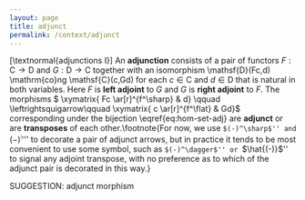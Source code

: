```yaml
---
layout: page
title: adjunct
permalink: /context/adjunct
---
```

[\textnormal{adjunctions I}] An **adjunction** consists of a pair of functors $F : \mathsf{C} \to \mathsf{D}$ and $G : \mathsf{D} \to \mathsf{C}$ together with an isomorphism \mathsf{D}(Fc,d) \mathrm{co}ng \mathsf{C}(c,Gd) for each $c \in \mathsf{C}$ and $d \in \mathsf{D}$ that is natural in both variables. Here $F$ is **left adjoint** to $G$ and $G$ is **right adjoint** to $F$. The morphisms $ \xymatrix{ Fc \ar[r]^{f^\sharp} & d} \qquad \leftrightsquigarrow\qquad \xymatrix{ c \ar[r]^{f^\flat} & Gd}$ corresponding under the bijection \eqref{eq:hom-set-adj} are **adjunct** or are **transposes** of each other.\footnote{For now, we use ``$(-)^\sharp$'' and ``$(-)^\flat$'' to decorate a pair of adjunct arrows, but in practice it tends to be most convenient to use some symbol, such as  ``$(-)^\dagger$'' or ``$\hat{(-)}$''  to signal any adjoint transpose, with no preference as to which of the adjunct pair is decorated in this way.}


SUGGESTION: adjunct morphism